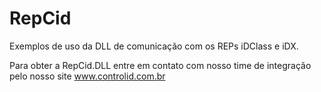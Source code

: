 # RepCid
Exemplos de uso da DLL de comunicação com os REPs iDClass e iDX.

Para obter a RepCid.DLL entre em contato com nosso time de integração pelo nosso site www.controlid.com.br
